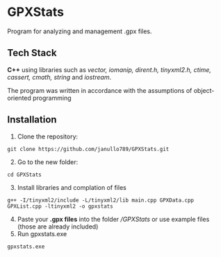 # GPXStats
Program for analyzing and management .gpx files.

## Tech Stack

**C++** using libraries such as *vector, iomanip, dirent.h, tinyxml2.h, ctime, cassert, cmath, string* and *iostream*.

The program was written in accordance with the assumptions of object-oriented programming 

## Installation

1. Clone the repository:
```
git clone https://github.com/janullo789/GPXStats.git
```
2. Go to the new folder:
```
cd GPXStats
```
3. Install libraries and complation of files
```
g++ -I/tinyxml2/include -L/tinyxml2/lib main.cpp GPXData.cpp GPXList.cpp -ltinyxml2 -o gpxstats
```
4. Paste your **.gpx files** into the folder */GPXStats* or use example files (those are already included)
5. Run gpxstats.exe
```
gpxstats.exe
```
